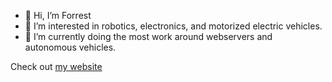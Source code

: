 - 👋 Hi, I’m Forrest
- 👀 I’m interested in robotics, electronics, and motorized electric vehicles.
- 🌱 I’m currently doing the most work around webservers and autonomous vehicles.

Check out [my website](https://forrestfire0.github.io)

<!---
ForrestFire0/ForrestFire0 is a ✨ special ✨ repository because its `README.md` (this file) appears on your GitHub profile.
You can click the Preview link to take a look at your changes.
--->
